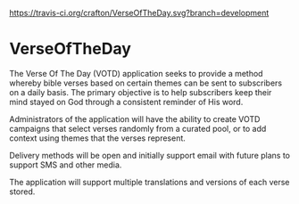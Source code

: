 https://travis-ci.org/crafton/VerseOfTheDay.svg?branch=development

# VerseOfTheDay

The Verse Of The Day (VOTD) application seeks to provide a method whereby bible verses based on certain themes can be sent to subscribers on a daily basis. The primary objective is to help subscribers keep their mind stayed on God through a consistent reminder of His word.

Administrators of the application will have the ability to create VOTD campaigns that select verses randomly from a curated pool, or to add context using themes that the verses represent.

Delivery methods will be open and initially support email with future plans to support SMS and other media.

The application will support multiple translations and versions of each verse stored.
